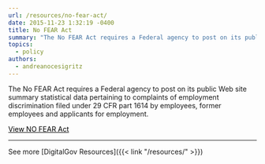 ```yaml
---
url: /resources/no-fear-act/
date: 2015-11-23 1:32:19 -0400
title: No FEAR Act
summary: "The No FEAR Act requires a Federal agency to post on its public Web site summary statistical data pertaining to complaints of employment discrimination filed under 29 CFR part 1614 by employees, former employees and applicants for employment. View NO FEAR Act See more DigitalGov Resources"
topics:
  - policy
authors:
  - andreanocesigritz
---
```


The No FEAR Act requires a Federal agency to post on its public Web site summary statistical data pertaining to complaints of employment discrimination filed under 29 CFR part 1614 by employees, former employees and applicants for employment.

<a class="button" style="color: #000000" href="http://www.gpo.gov/fdsys/pkg/FR-2006-08-02/html/E6-12432.htm">View NO FEAR Act</a>

* * *

See more [DigitalGov Resources]({{< link "/resources/" >}})
